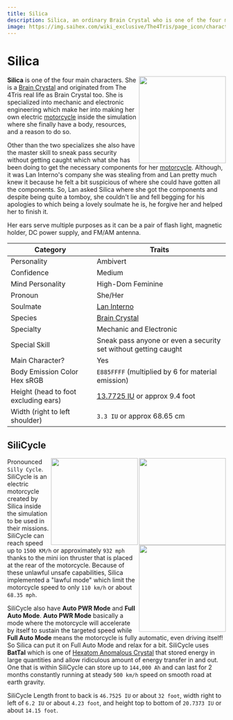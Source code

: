 ```yaml
---
title: Silica
description: Silica, an ordinary Brain Crystal who is one of the four main characters.
image: https://img.saihex.com/wiki_exclusive/The4Tris/page_icon/characters/silica/silica.png?downscale=fm
---
```

# Silica
<img align="right" width="200" src="https://img.saihex.com/wiki_exclusive/The4Tris/page_icon/characters/silica/silica.png">

**Silica** is one of the four main characters. She is a [Brain Crystal](../logic/Brain_Crystal) and originated from The 4Tris real life as Brain Crystal too. She is specialized into mechanic and electronic engineering which make her into making her own electric [motorcycle](#silicycle) inside the simulation where she finally have a body, resources, and a reason to do so. 

Other than the two specializes she also have the master skill to sneak pass security without getting caught which what she has been doing to get the necessary components for her [motorcycle](#silicycle). Although, it was Lan Interno's company she was stealing from and Lan pretty much knew it because he felt a bit suspicious of where she could have gotten all the components. So, Lan asked Silica where she got the components and despite being quite a tomboy, she couldn't lie and fell begging for his apologies to which being a lovely soulmate he is, he forgive her and helped her to finish it.

Her ears serve multiple purposes as it can be a pair of flash light, magnetic holder, DC power supply, and FM/AM antenna.

| Category    | Traits |
| -------- | ------- |
| Personality  | Ambivert    |
| Confidence | Medium     |
| Mind Personality    |  High-Dom Feminine   |
| Pronoun | She/Her |
| Soulmate | [Lan Interno](../Characters/Lan_Interno) |
| Species | [Brain Crystal](../logic/Brain_Crystal) |
| Specialty | Mechanic and Electronic |
| Special Skill | Sneak pass anyone or even a security set without getting caught |
| Main Character? | Yes |
| Body Emission Color Hex sRGB | `E885FFFF` (multiplied by 6 for material emission) |
| Height (head to foot excluding ears) | [13.7725 IU](../#iskyverse) or approx 9.4 foot |
| Width (right to left shoulder) | `3.3 IU` or approx 68.65 cm |

## SiliCycle
<img align="right" width="200" src="https://img.saihex.com/wiki_exclusive/The4Tris/page_icon/characters/silica/SiliCycle_Front.png?downscale=fm">
<img align="right" width="200" src="https://img.saihex.com/wiki_exclusive/The4Tris/page_icon/characters/silica/SiliCycle_Back.png?downscale=fm">
<img align="right" width="200" src="https://img.saihex.com/wiki_exclusive/The4Tris/page_icon/characters/silica/SiliCycle_Monitor.png?downscale=fm">

Pronounced `Silly Cycle`. SiliCycle is an electric motorcycle created by Silica inside the simulation to be used in their missions. SiliCycle can reach speed up to `1500 KM/h` or approximately `932 mph` thanks to the mini ion thruster that is placed at the rear of the motorcycle. Because of these unlawful unsafe capabilities, Silica implemented a "lawful mode" which limit the motorcycle speed to only `110 km/h` or about `68.35 mph`.

SiliCycle also have **Auto PWR Mode** and **Full Auto Mode**. **Auto PWR Mode** basically a mode where the motorcycle will accelerate by itself to sustain the targeted speed while **Full Auto Mode** means the motorcycle is fully automatic, even driving itself! So Silica can put it on Full Auto Mode and relax for a bit. SiliCycle uses **BatTal** which is one of [Hexatom Anomalous Crystal](../logic/Hexatom) that stored energy in large quantities and allow ridiculous amount of energy transfer in and out. One that is within SiliCycle can store up to `144,000 Ah` and can last for 2 months constantly running at steady `500 km/h` speed on smooth road at earth gravity.

SiliCycle Length front to back is `46.7525 IU` or about `32 foot`, width right to left of `6.2 IU` or about `4.23 foot`, and height top to bottom of `20.7373 IU` or about `14.15 foot`.